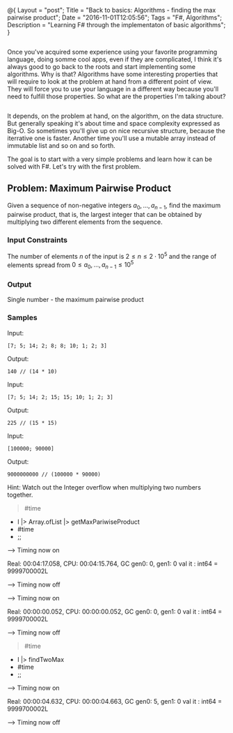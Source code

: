 @{
    Layout = "post";
    Title = "Back to basics: Algorithms - finding the max pairwise product";
    Date = "2016-11-01T12:05:56";
    Tags = "F#, Algorithms";
    Description = "Learning F# through the implementaton of basic algorithms";
}

<div class="row">
<div class="medium-8 columns">

Once you've acquired some experience using your favorite programming language, doing somme cool apps, even if they are complicated, I think it's always good to go back to the roots and start implementing some algorithms. Why is that? Algorithms have some interesting properties that will require to look at the problem at hand from a different point of view. They will force you to use your language in a different way because you'll need to fulfill those properties. So what are the properties I'm talking about?

</div>
</div>

<!-- more -->

It depends, on the problem at hand, on the algorithm, on the data structure. But generally speaking it's about time and space complexity expressed as Big-O. So sometimes you'll give up on nice recursive structure, because the iterrative one is faster. Another time you'll use a mutable array instead of immutable list and so on and so forth.

The goal is to start with a very simple problems and learn how it can be solved with F#. Let's try with the first problem.

## Problem: Maximum Pairwise Product

Given a sequence of non-negative integers $a_0, \dots, a_{n-1}$, find the maximum pairwise product, that is, the largest integer that can be obtained by multiplying two different elements from the sequence.

### Input Constraints

The number of elements $n$ of the input is $2 \le n \le 2\cdot10^5$ and the range of elements spread from $0 \le a_0, \dots, a_{n-1} \le 10^5$

### Output

Single number - the maximum pairwise product

### Samples

Input:

	[7; 5; 14; 2; 8; 8; 10; 1; 2; 3]

Output:

	140 // (14 * 10)

Input:

	[7; 5; 14; 2; 15; 15; 10; 1; 2; 3]

Output:

	225 // (15 * 15)

Input:

	[100000; 90000]

Output:

	9000000000 // (100000 * 90000)

Hint: Watch out the Integer overflow when multiplying two numbers together.

> #time
- l |> Array.ofList |> getMaxPariwiseProduct
- #time
- ;;

--> Timing now on

Real: 00:04:17.058, CPU: 00:04:15.764, GC gen0: 0, gen1: 0
val it : int64 = 9999700002L

--> Timing now off


--> Timing now on

Real: 00:00:00.052, CPU: 00:00:00.052, GC gen0: 0, gen1: 0
val it : int64 = 9999700002L

--> Timing now off

> #time
- l |> findTwoMax
- #time
- ;;

--> Timing now on

Real: 00:00:04.632, CPU: 00:00:04.663, GC gen0: 5, gen1: 0
val it : int64 = 9999700002L

--> Timing now off